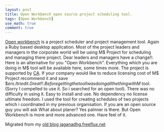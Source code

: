 ```yaml
---
layout: post
title: Open Workbench open source project scheduling tool.
tags: [Open Workbench]
use_math: true
comment: true
---
```

[Open workbench](http://www.openworkbench.org/) is a project scheduler and project management tool. Again a Ruby based desktop application. Most of the project leaders and managers in the corporate world will be using M$ Project for scheduling and managing there project. Dear leaders and managers have a change!!. Here is an alternative for you "Open Workbench". Everything which you are doing in M$ tool will be available here, some times more. The project is supported by [CA](http://myclarity.com/). If your company would like to reduce licensing cost of M$ Project recommend it and save $$ers. I tried it. Great!!. Before getting the tool I was doing all the thing with M$ tool. (Sorry I compelled to use it. So i searched for an open tool). There was no difficulty in using it. Easy to install and use. No dependency no license ultimate freedom. I used the tool for creating schedules of two projects which i coordinated in my previous organisation.
If you are an open source guy you will ask What about planer? Yes palnner is there. But Open Workbench is more and more advanced one. Have feel of it.


Migrated from my [old blog jaganadhg.freeflux.net](https://web.archive.org/web/20160323193721/http://jaganadhg.freeflux.net/blog)
